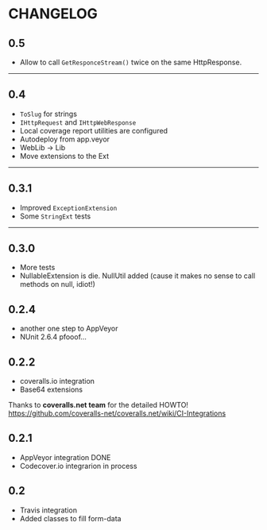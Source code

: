 # CHANGELOG

## 0.5

* Allow to call `GetResponceStream()` twice on the same HttpResponse.

----

## 0.4

* `ToSlug` for strings
* `IHttpRequest` and `IHttpWebResponse`
* Local coverage report utilities are configured
* Autodeploy from app.veyor
* WebLib -> Lib
* Move extensions to the Ext

----

## 0.3.1

* Improved `ExceptionExtension`
* Some `StringExt` tests

----

## 0.3.0

* More tests
* NullableExtension is die. NullUtil added (cause it makes no sense to call methods on null, idiot!)

## 0.2.4

* another one step to AppVeyor
* NUnit 2.6.4 pfooof...

## 0.2.2

* coveralls.io integration
* Base64 extensions

Thanks to **coveralls.net team** for the detailed HOWTO! https://github.com/coveralls-net/coveralls.net/wiki/CI-Integrations

## 0.2.1

* AppVeyor integration DONE
* Codecover.io integrarion in process

## 0.2

* Travis integration
* Added classes to fill form-data
